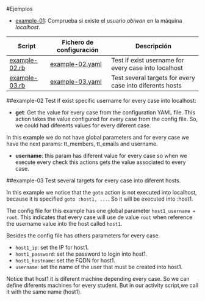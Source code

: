 
#Ejemplos

* [example-01](example-01.md): Comprueba si existe el usuario *obiwan* en la máquina *localhost*.


|Script   | Fichero de configuración | Descripción |
|-------- | ----------- |------------ |
|[example-02.rb](../examples/example-02.rb) | [example-02.yaml](../examples/example-02.yaml) | Test if exist username for every case into localhost |
|[example-03.rb](../examples/example-03.rb) | [example-03.yaml](../examples/example-03.yaml) | Test several targets for every case into diferents hosts |


##example-02
Test if exist specific username for every case into localhost:  

* **get**: Get the value for every case from the configuration YAML file. This
action takes the value configured for every case from the config file. So, we
could had diferents values for every diferent case.

In this example we do not have global parameters and for every case we have
the next params: tt_members, tt_emails and username.
* **username**: this param has diferent value for every case so when we execute
every check this actions gets the value associated to every case.

##example-03
Test several targets for every case into diferent hosts.

In this example we notice that the `goto` action is not executed into localhost,
because it is specified `goto :host1, ...`. So it will be executed into :host1.

The config file for this example has one global parameter `host1_username = root`.
This indicates that every case will use de value  `root` when reference the
username value into the host called `host1`.

Besides the config file has others parameters for every case.
* `host1_ip`: set the IP for host1.
* `host1_password`: set the password to login into host1.
* `host1_hostname`: set the FQDN for host1.
* `username`: set the name of the user that must be created into host1.

Notice that host1 it is diferent machine depending every case. So we can define
diferents machines for every student. But in our activity script,we call it with the
same name (host1).

